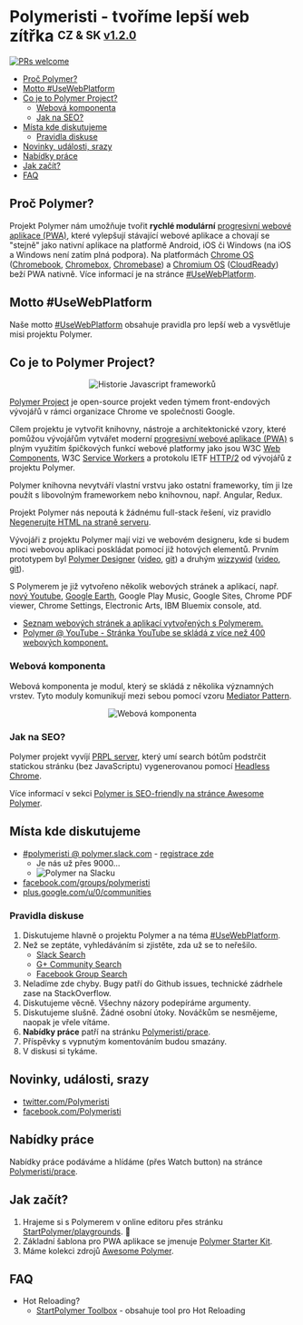 # Polymeristi - tvoříme lepší web zítřka <sup><sub>CZ & SK <a href="https://github.com/Polymeristi/readme/compare/v1.1.0...v1.2.0#files_bucket">v1.2.0</a></sub></sup>

[![PRs welcome](https://img.shields.io/badge/PRs-welcome-brightgreen.svg)](https://help.github.com/articles/about-pull-requests/)

- [Proč Polymer?](#proč-polymer)
- [Motto #UseWebPlatform](#motto-usewebplatform)
- [Co je to Polymer Project?](#co-je-to-polymer-project)
  - [Webová komponenta](#webová-komponenta)
  - [Jak na SEO?](#jak-na-seo)
- [Místa kde diskutujeme](#místa-kde-diskutujeme)
  - [Pravidla diskuse](#pravidla-diskuse)
- [Novinky, události, srazy](#novinky-události-srazy)
- [Nabídky práce](#nabídky-práce)
- [Jak začít?](#jak-začít)
- [FAQ](#faq)

## Proč Polymer?

Projekt Polymer nám umožňuje tvořit **rychlé modulární** [progresivní webové aplikace (PWA)](https://developers.google.com/web/progressive-web-apps/), které vylepšují stávající webové aplikace a chovají se "stejně" jako nativní aplikace na platformě Android, iOS či Windows (na iOS a Windows není zatím plná podpora). Na platformách [Chrome OS](https://www.google.cz/search?q=Chrome+OS) ([Chromebook](https://www.google.cz/search?q=Chromebook), [Chromebox](https://www.google.cz/search?q=Chromebox), [Chromebase](https://www.google.cz/search?q=Chromebase)) a [Chromium OS](https://www.chromium.org/chromium-os) ([CloudReady](https://www.neverware.com)) beží PWA nativně. Více informací je na stránce [#UseWebPlatform](https://github.com/UseWebPlatform/motto-UseWebPlatform-cs#8-progresivní-webové-aplikace-pwa).

## Motto #UseWebPlatform

Naše motto [#UseWebPlatform](https://github.com/UseWebPlatform/motto-UseWebPlatform-cs) obsahuje pravidla pro lepší web a vysvětluje misi projektu Polymer.

## Co je to Polymer Project?

<p align="center">
  <img src="https://raw.githubusercontent.com/Polymeristi/readme/master/images/history-of-javascript-frameworks.png" alt="Historie Javascript frameworků" title="Historie Javascript frameworků">
</p>

[Polymer Project](https://github.com/StartPolymer/awesome-polymer#general-resources) je open-source projekt veden týmem front-endových vývojářů v rámci organizace Chrome ve společnosti Google.

Cílem projektu je vytvořit knihovny, nástroje a architektonické vzory, které pomůžou vývojářům vytvářet moderní [progresivní webové aplikace (PWA)](https://github.com/UseWebPlatform/motto-UseWebPlatform-cs#8-progresivní-webové-aplikace-pwa) s plným využitím špičkových funkcí webové platformy jako jsou W3C [Web Components](https://www.webcomponents.org/introduction), W3C [Service Workers](https://developers.google.com/web/fundamentals/primers/service-workers/) a protokolu IETF [HTTP/2](https://developers.google.com/web/fundamentals/performance/http2/) od vývojářů z projektu Polymer.

Polymer knihovna nevytváří vlastní vrstvu jako ostatní frameworky, tím ji lze použít s libovolným frameworkem nebo knihovnou, např. Angular, Redux.

Projekt Polymer nás nepoutá k žádnému full-stack řešení, viz pravidlo [Negenerujte HTML na straně serveru](https://github.com/UseWebPlatform/motto-UseWebPlatform-cs#4-negenerujte-html-na-straně-serveru).

Vývojáři z projektu Polymer mají vizi ve webovém designeru, kde si budem moci webovou aplikaci poskládat pomocí již hotových elementů. Prvním prototypem byl [Polymer Designer](https://polymer-designer.appspot.com) ([video](https://www.youtube.com/watch?v=djQh8XKRzRg), [git](https://github.com/polymer/designer)) a druhým [wizzywid](https://polymerlabs.github.io/wizzywid/) ([video](https://www.youtube.com/watch?v=otcmcNY-3pk&list=PLNYkxOF6rcIDP0PqVaJxqNWwIgvoEPzJi&index=14), [git](https://github.com/PolymerLabs/wizzywid)).

S Polymerem je již vytvořeno několik webových stránek a aplikací, např. [nový Youtube](https://www.youtube.com/new), [Google Earth](https://www.google.com/earth/), Google Play Music, Google Sites, Chrome PDF viewer, Chrome Settings, Electronic Arts, IBM Bluemix console, atd.

- [Seznam webových stránek a aplikací vytvořených s Polymerem.](https://github.com/abdonrd/PolymerProjects)
- [Polymer @ YouTube - Stránka YouTube se skládá z více než 400 webových komponent.](https://www.youtube.com/watch?v=tNulrEbTQf8)

### Webová komponenta

Webová komponenta je modul, který se skládá z několika významných vrstev. Tyto moduly komunikují mezi sebou pomocí vzoru [Mediator Pattern](https://github.com/StartPolymer/awesome-polymer#managing-state).

<p align="center">
  <img src="https://raw.githubusercontent.com/Polymeristi/readme/master/images/web-component.png" alt="Webová komponenta" title="Webová komponenta">
</p>

### Jak na SEO?

Polymer projekt vyvíjí [PRPL server](https://github.com/Polymer/prpl-server-node), který umí search bótům podstrčit statickou stránku (bez JavaScriptu) vygenerovanou pomocí [Headless Chrome](https://developers.google.com/web/updates/2017/04/headless-chrome).

Více informací v sekci [Polymer is SEO-friendly na stránce Awesome Polymer](https://github.com/StartPolymer/awesome-polymer#polymer-is-seo-friendly).

## Místa kde diskutujeme

- [#polymeristi @ polymer.slack.com](https://polymer.slack.com) - [registrace zde](https://polymer-slack.herokuapp.com)
  - Je nás už přes 9000...
  - ![Polymer na Slacku](https://raw.githubusercontent.com/Polymeristi/readme/master/images/slack-polymer.png)
- [facebook.com/groups/polymeristi](https://www.facebook.com/groups/polymeristi)
- [plus.google.com/u/0/communities](https://plus.google.com/u/0/communities/100749807415316706653)

### Pravidla diskuse

1. Diskutujeme hlavně o projektu Polymer a na téma [#UseWebPlatform](https://github.com/UseWebPlatform/motto-UseWebPlatform-cs).
2. Než se zeptáte, vyhledáváním si zjistěte, zda už se to neřešilo.
   - [Slack Search](https://polymer.slack.com/messages/C790AMQKH/search/redux/)
   - [G+ Community Search](https://plus.google.com/u/0/communities/100749807415316706653/s/redux)
   - [Facebook Group Search](https://facebook.com/groups/polymeristi/search/?query=redux)
3. Neladíme zde chyby. Bugy patří do Github issues, technické zádrhele zase na StackOverflow.
4. Diskutujeme věcně. Všechny názory podepíráme argumenty.
5. Diskutujeme slušně. Žádné osobní útoky. Nováčkům se nesmějeme, naopak je vřele vítáme.
6. **Nabídky práce** patří na stránku [Polymeristi/prace](https://github.com/Polymeristi/prace).
7. Příspěvky s vypnutým komentováním budou smazány.
8. V diskusi si tykáme.

## Novinky, události, srazy

- [twitter.com/Polymeristi](https://twitter.com/Polymeristi)
- [facebook.com/Polymeristi](https://www.facebook.com/Polymeristi)

## Nabídky práce

Nabídky práce podáváme a hlídáme (přes Watch button) na stránce [Polymeristi/prace](https://github.com/Polymeristi/prace).

## Jak začít?

1. Hrajeme si s Polymerem v online editoru přes stránku [StartPolymer/playgrounds](https://github.com/StartPolymer/playgrounds). :eyes:
2. Základní šablona pro PWA aplikace se jmenuje [Polymer Starter Kit](https://github.com/PolymerElements/polymer-starter-kit).
3. Máme kolekci zdrojů [Awesome Polymer](https://github.com/StartPolymer/awesome-polymer).

## FAQ

- Hot Reloading?
  - [StartPolymer Toolbox](https://github.com/StartPolymer/toolbox) - obsahuje tool pro Hot Reloading
